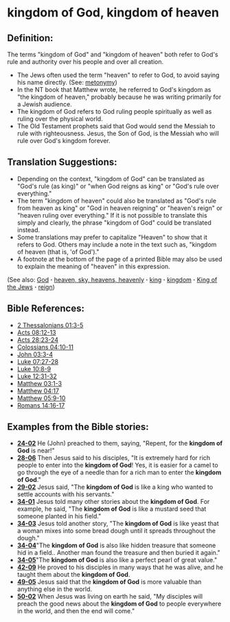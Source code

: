 # kingdom of God, kingdom of heaven #

## Definition: ##

The terms "kingdom of God" and "kingdom of heaven" both refer to God's rule and authority over his people and over all creation.

* The Jews often used the term "heaven" to refer to God, to avoid saying his name directly. (See: [metonymy](https://git.door43.org/Door43/en-ta-translate-vol2/src/master/content/figs_metonymy.md)) 
* In the NT book that Matthew wrote, he referred to God's kingdom as "the kingdom of heaven," probably because he was writing primarily for a Jewish audience.
* The kingdom of God refers to God ruling people spiritually as well as ruling over the physical world.
* The Old Testament prophets said that God would send the Messiah to rule with righteousness. Jesus, the Son of God, is the Messiah who will rule over God's kingdom forever.

## Translation Suggestions: ##

* Depending on the context, "kingdom of God" can be translated as "God's rule (as king)" or "when God reigns as king" or "God's rule over everything."
* The term "kingdom of heaven" could also be translated as "God's rule from heaven as king" or "God in heaven reigning" or "heaven's reign" or "heaven ruling over everything." If it is not possible to translate this simply and clearly, the phrase "kingdom of God" could be translated instead.
* Some translations may prefer to capitalize "Heaven" to show that it refers to God. Others may include a note in the text such as, "kingdom of heaven (that is, 'of God')."
* A footnote at the bottom of the page of a printed Bible may also be used to explain the meaning of "heaven" in this expression.

(See also: [God](../kt/god.md) **·** [heaven, sky, heavens, heavenly](../kt/heaven.md) **·** [king](../other/king.md) **·** [kingdom](../other/kingdom.md) **·** [King of the Jews](../kt/kingofthejews.md) **·** [reign](../other/reign.md))

## Bible References: ##

* [2 Thessalonians 01:3-5](https://door43.org/en/bible/notes/2th/01/03)
* [Acts 08:12-13](https://door43.org/en/bible/notes/act/08/12)
* [Acts 28:23-24](https://door43.org/en/bible/notes/act/28/23)
* [Colossians 04:10-11](https://door43.org/en/bible/notes/col/04/10)
* [John 03:3-4](https://door43.org/en/bible/notes/jhn/03/03)
* [Luke 07:27-28](https://door43.org/en/bible/notes/luk/07/27)
* [Luke 10:8-9](https://door43.org/en/bible/notes/luk/10/08)
* [Luke 12:31-32](https://door43.org/en/bible/notes/luk/12/31)
* [Matthew 03:1-3](https://door43.org/en/bible/notes/mat/03/01)
* [Matthew 04:17](https://door43.org/en/bible/notes/mat/04/17)
* [Matthew 05:9-10](https://door43.org/en/bible/notes/mat/05/09)
* [Romans 14:16-17](https://door43.org/en/bible/notes/rom/14/16)

## Examples from the Bible stories: ##

* __[24-02](https://door43.org/en/obs/notes/frames/24-02)__ He (John) preached to them, saying, "Repent, for the __kingdom of God__  is near!"
* __[28-06](https://door43.org/en/obs/notes/frames/28-06)__ Then Jesus said to his disciples, "It is extremely hard for rich people to enter into the __kingdom of God__! Yes, it is easier for a camel to go through the eye of a needle than for a rich man to enter the __kingdom of God__."
* __[29-02](https://door43.org/en/obs/notes/frames/29-02)__ Jesus said, "The __kingdom of God__  is like a king who wanted to settle accounts with his servants."
* __[34-01](https://door43.org/en/obs/notes/frames/34-01)__ Jesus told many other stories about the __kingdom of God__. For example, he said, "The __kingdom of God__  is like a mustard seed that someone planted in his field."
* __[34-03](https://door43.org/en/obs/notes/frames/34-03)__ Jesus told another story, "The __kingdom of God__  is like yeast that a woman mixes into some bread dough until it spreads throughout the dough."
* __[34-04](https://door43.org/en/obs/notes/frames/34-04)__"The __kingdom of God__  is also like hidden treasure that someone hid in a field.. Another man found the treasure and then buried it again."
* __[34-05](https://door43.org/en/obs/notes/frames/34-05)__"The __kingdom of God__  is also like a perfect pearl of great value."
* __[42-09](https://door43.org/en/obs/notes/frames/42-09)__ He proved to his disciples in many ways that he was alive, and he taught them about the __kingdom of God__.
* __[49-05](https://door43.org/en/obs/notes/frames/49-05)__ Jesus said that the __kingdom of God__  is more valuable than anything else in the world.
* __[50-02](https://door43.org/en/obs/notes/frames/50-02)__ When Jesus was living on earth he said, "My disciples will preach the good news about the __kingdom of God__  to people everywhere in the world, and then the end will come."



